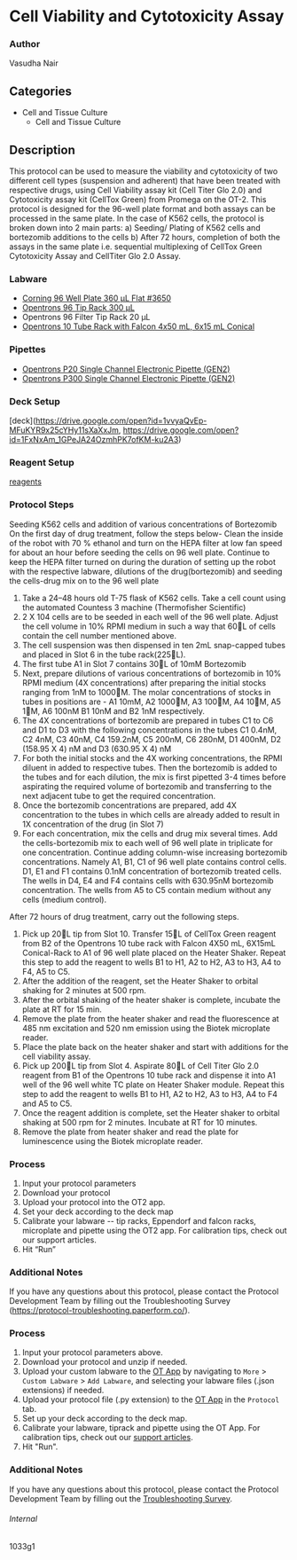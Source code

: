 # Cell Viability and Cytotoxicity Assay


### Author
Vasudha Nair


## Categories
* Cell and Tissue Culture
	* Cell and Tissue Culture


## Description
This protocol can be used to measure the viability and cytotoxicity of two different cell types (suspension and adherent) that have been treated with respective drugs, using Cell Viability assay kit (Cell Titer Glo 2.0) and Cytotoxicity assay kit (CellTox Green) from Promega on the OT-2. This protocol is designed for the 96-well plate format and both assays can be processed in the same plate. In the case of K562 cells, the protocol is broken down into 2 main parts: a) Seeding/ Plating of K562 cells and bortezomib additions to the cells b) After 72 hours, completion of both the assays in the same plate i.e. sequential multiplexing of CellTox Green Cytotoxicity Assay and CellTiter Glo 2.0 Assay.


### Labware
* [Corning 96 Well Plate 360 µL Flat #3650](https://ecatalog.corning.com/life-sciences/b2c/US/en/Microplates/Assay-Microplates/96-Well-Microplates/Corning%C2%AE-96-well-Solid-Black-and-White-Polystyrene-Microplates/p/corning96WellSolidBlackAndWhitePolystyreneMicroplates)
* [Opentrons 96 Tip Rack 300 µL](https://shop.opentrons.com/collections/opentrons-tips/products/opentrons-300ul-tips)
* Opentrons 96 Filter Tip Rack 20 µL
* [Opentrons 10 Tube Rack with Falcon 4x50 mL, 6x15 mL Conical](https://shop.opentrons.com/collections/opentrons-tips/products/tube-rack-set-1)


### Pipettes
* [Opentrons P20 Single Channel Electronic Pipette (GEN2)](https://shop.opentrons.com/single-channel-electronic-pipette-p20/)
* [Opentrons P300 Single Channel Electronic Pipette (GEN2)](https://shop.opentrons.com/single-channel-electronic-pipette-p20/)


### Deck Setup
[deck](https://drive.google.com/open?id=1vvyaQvEp-MFuKYR9x25cYHy11sXaXxJm, https://drive.google.com/open?id=1FxNxAm_1GPeJA24OzmhPK7ofKM-ku2A3)


### Reagent Setup
[reagents](https://drive.google.com/open?id=1neP2mDjaYDHCUGTFo6s-uut9PhTfN0oP)


### Protocol Steps
Seeding K562 cells and addition of various concentrations of Bortezomib
On the first day of drug treatment, follow the steps below-
Clean the inside of the robot with 70 % ethanol and turn on the HEPA filter at low fan speed for about an hour before seeding the cells on 96 well plate. Continue to keep the HEPA filter turned on during the duration of setting up the robot with the respective labware, dilutions of the drug(bortezomib) and seeding the cells-drug mix on to the 96 well plate
1.	Take a 24–48 hours old T-75 flask of K562 cells. Take a cell count using the automated Countess 3 machine (Thermofisher Scientific)
2.	2 X 104 cells are to be seeded in each well of the 96 well plate. Adjust the cell volume in 10% RPMI medium in such a way that 60L of cells contain the cell number mentioned above.
3.	The cell suspension was then dispensed in ten 2mL snap-capped tubes and placed in Slot 6 in the tube rack(225L).
4.	The first tube A1 in Slot 7 contains 30L of 10mM Bortezomib
5.	Next, prepare dilutions of various concentrations of bortezomib in 10% RPMI medium (4X concentrations) after preparing the initial stocks ranging from 1nM to 1000M. The molar concentrations of stocks in tubes in positions are - A1 10mM, A2 1000M, A3 100M, A4 10M, A5 1M, A6 100nM B1 10nM and B2 1nM respectively.
6.	The 4X concentrations of bortezomib are prepared in tubes C1 to C6 and D1 to D3 with the following concentrations in the tubes C1 0.4nM, C2 4nM, C3 40nM, C4 159.2nM, C5 200nM, C6 280nM, D1 400nM, D2 (158.95 X 4) nM and D3 (630.95 X 4) nM
7.	For both the initial stocks and the 4X working concentrations, the RPMI diluent in added to respective tubes. Then the bortezomib is added to the tubes and for each dilution, the mix is first pipetted 3-4 times before aspirating the required volume of bortezomib and transferring to the next adjacent tube to get the required concentration.
8.	Once the bortezomib concentrations are prepared, add 4X concentration to the tubes in which cells are already added to result in 1X concentration of the drug (in Slot 7)
9.	For each concentration, mix the cells and drug mix several times. Add the cells-bortezomib mix to each well of 96 well plate in triplicate for one concentration. Continue adding column-wise increasing bortezomib concentrations. Namely A1, B1, C1 of 96 well plate contains control cells. D1, E1 and F1 contains 0.1nM concentration of bortezomib treated cells. The wells in D4, E4 and F4 contains cells with 630.95nM bortezomib concentration. The wells from A5 to C5 contain medium without any cells (medium control). 

  After 72 hours of drug treatment, carry out the following steps.
1.	Pick up 20L tip from Slot 10. Transfer 15L of CellTox Green reagent from 
B2 of the Opentrons 10 tube rack with Falcon 4X50 mL, 6X15mL Conical-Rack to A1 of 96 well plate placed on the Heater Shaker. Repeat this step to add the reagent to wells B1 to H1, A2 to H2, A3 to H3, A4 to F4, A5 to C5.
2.	After the addition of the reagent, set the Heater Shaker to orbital shaking for 2 minutes at 500 rpm.
3.	After the orbital shaking of the heater shaker is complete, incubate the plate at RT for 15 min.
4.	Remove the plate from the heater shaker and read the fluorescence at 485 nm excitation and 520 nm emission using the Biotek microplate reader.
5.	Place the plate back on the heater shaker and start with additions for the cell viability assay.
6.	Pick up 200L tip from Slot 4. Aspirate 80L of Cell Titer Glo 2.0 reagent from B1 of the Opentrons 10 tube rack and dispense it into A1 well of the 96 well white TC plate on Heater Shaker module. Repeat this step to add the reagent to wells B1 to H1, A2 to H2, A3 to H3, A4 to F4 and A5 to C5.
7.	Once the reagent addition is complete, set the Heater shaker to orbital shaking at 500 rpm for 2 minutes. Incubate at RT for 10 minutes.
8.	Remove the plate from heater shaker and read the plate for luminescence using the Biotek microplate reader. 

### Process

1.	Input your protocol parameters
2.	Download your protocol
3.	Upload your protocol into the OT2 app.
4.	Set your deck according to the deck map
5.	Calibrate your labware -- tip racks, Eppendorf and falcon racks, microplate and pipette using the OT2 app. For calibration tips, check out our support articles.
6.	Hit “Run”


### Additional Notes
If you have any questions about this protocol, please contact the Protocol Development Team by filling out the Troubleshooting Survey (https://protocol-troubleshooting.paperform.co/).




### Process
1. Input your protocol parameters above.
2. Download your protocol and unzip if needed.
3. Upload your custom labware to the [OT App](https://opentrons.com/ot-app) by navigating to `More` > `Custom Labware` > `Add Labware`, and selecting your labware files (.json extensions) if needed.
4. Upload your protocol file (.py extension) to the [OT App](https://opentrons.com/ot-app) in the `Protocol` tab.
5. Set up your deck according to the deck map.
6. Calibrate your labware, tiprack and pipette using the OT App. For calibration tips, check out our [support articles](https://support.opentrons.com/en/collections/1559720-guide-for-getting-started-with-the-ot-2).
7. Hit "Run".


### Additional Notes
If you have any questions about this protocol, please contact the Protocol Development Team by filling out the [Troubleshooting Survey](https://protocol-troubleshooting.paperform.co/).


###### Internal
1033g1
